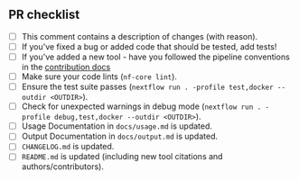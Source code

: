 <!--
# ferlab/postprocessing pull request

Many thanks for contributing to ferlab/postprocessing!

Please fill in the appropriate checklist below (delete whatever is not relevant).
Since this repository is in construction, some of the points below regarding tests and linter might not apply yet. Make sure
to do the maximum possible.  For now, the tests are performed manually. Add a description of your tests in your pull request.
You can ask help on the [#bioinfo](https://cr-ste-justine.slack.com/archives/C074VMACUD9slack) channel.
These are the most common things requested on pull requests (PRs).

Learn more about contributing: [CONTRIBUTING.md](https://github.com/ferlab/postprocessing/tree/master/.github/CONTRIBUTING.md)
-->

## PR checklist

- [ ] This comment contains a description of changes (with reason).
- [ ] If you've fixed a bug or added code that should be tested, add tests!
- [ ] If you've added a new tool - have you followed the pipeline conventions in the [contribution docs](https://github.com/ferlab/postprocessing/tree/master/.github/CONTRIBUTING.md)
- [ ] Make sure your code lints (`nf-core lint`).
- [ ] Ensure the test suite passes (`nextflow run . -profile test,docker --outdir <OUTDIR>`).
- [ ] Check for unexpected warnings in debug mode (`nextflow run . -profile debug,test,docker --outdir <OUTDIR>`).
- [ ] Usage Documentation in `docs/usage.md` is updated.
- [ ] Output Documentation in `docs/output.md` is updated.
- [ ] `CHANGELOG.md` is updated.
- [ ] `README.md` is updated (including new tool citations and authors/contributors).
